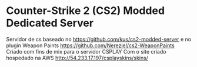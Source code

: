 # Counter-Strike 2 (CS2) Modded Dedicated Server

Servidor de cs baseado no https://github.com/kus/cs2-modded-server e no plugin Weapon Paints https://github.com/Nereziel/cs2-WeaponPaints
Criado com fins de mix para o servidor CSPLAY
Com o site criado hospedado na AWS
http://54.233.17.197/csplayskins/skins/
